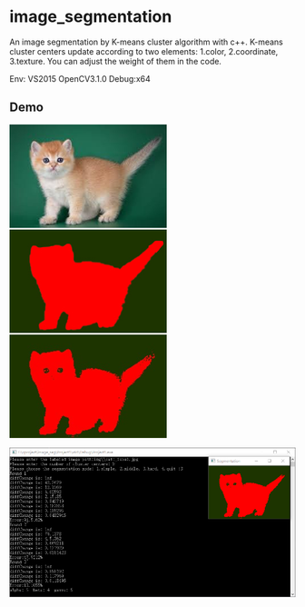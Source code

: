 # image_segmentation
An image segmentation by K-means cluster algorithm with c++. K-means cluster centers update according to two elements: 1.color, 2.coordinate, 3.texture. You can adjust the weight of them in the code.

Env:
VS2015
OpenCV3.1.0
Debug:x64 


## Demo
![Test Image](https://github.com/zq1335030905/image_segmentation/blob/main/cat1.jpg)
![Labeled Image](https://github.com/zq1335030905/image_segmentation/blob/main/cat1_label.jpg)
![Segmentation Image](https://github.com/zq1335030905/image_segmentation/blob/main/cat1_result.jpg)

![Running Result](https://github.com/zq1335030905/image_segmentation/blob/main/running_result.png)


